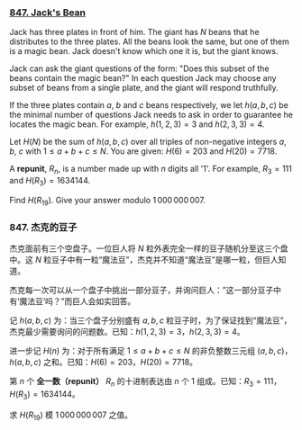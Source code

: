 ### [847. Jack's Bean](https://projecteuler.net/problem=847)

Jack has three plates in front of him. The giant has $N$ beans that he distributes to the three plates. All the beans look the same, but one of them is a magic bean. Jack doesn't know which one it is, but the giant knows.

Jack can ask the giant questions of the form: "Does this subset of the beans contain the magic bean?" In each question Jack may choose any subset of beans from a single plate, and the giant will respond truthfully.

If the three plates contain $a$, $b$ and $c$ beans respectively, we let $h(a, b, c)$ be the minimal number of questions Jack needs to ask in order to guarantee he locates the magic bean. For example, $h(1, 2, 3) = 3$ and $h(2, 3, 3) = 4$.

Let $H(N)$ be the sum of $h(a, b, c)$ over all triples of non-negative integers $a$, $b$, $c$ with $1 \leq a + b + c \leq N$.
You are given: $H(6) = 203$ and $H(20) = 7718$.

A **repunit**, $R_n$, is a number made up with $n$ digits all '1'. For example, $R_3 = 111$ and $H(R_3) = 1634144$.

Find $H(R_{19})$. Give your answer modulo  $1\,000\,000\,007$.

### 847. 杰克的豆子

杰克面前有三个空盘子。一位巨人将 $N$ 粒外表完全一样的豆子随机分至这三个盘中。这 $N$ 粒豆子中有一粒“魔法豆”，杰克并不知道“魔法豆”是哪一粒，但巨人知道。

杰克每一次可以从一个盘子中挑出一部分豆子，并询问巨人：”这一部分豆子中有‘魔法豆’吗？”而巨人会如实回答。

记 $h(a, b, c)$ 为：当三个盘子分别盛有 $a, b, c$ 粒豆子时，为了保证找到“魔法豆”，杰克最少需要询问的问题数。已知：$h(1, 2, 3) = 3$，$h(2, 3, 3) = 4$。

进一步记 $H(n)$ 为：对于所有满足 $1 \leq a + b + c \leq N$ 的非负整数三元组 $(a, b, c)$，$h(a, b, c)$ 之和。已知：$H(6) = 203$，$H(20) = 7718$。

第 $n$ 个 **全一数（repunit）** $R_n$ 的十进制表达由 $n$ 个 1 组成。已知：$R_3 = 111$，$H(R_3) = 1634144$。

求 $H(R_{19})$ 模 $1 \, 000 \, 000 \, 007$ 之值。

